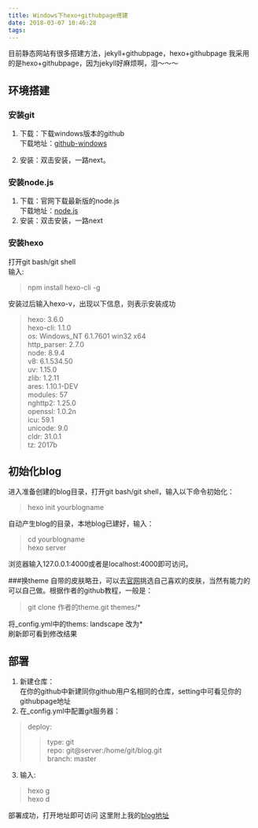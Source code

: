 ```yaml
---
title: Windows下hexo+githubpage搭建
date: 2018-03-07 10:46:28
tags:
---
```

目前静态网站有很多搭建方法，jekyll+githubpage，hexo+githubpage
我采用的是hexo+githubpage，因为jekyll好麻烦啊，泪～～～ 
 
## 环境搭建

### 安装git

1. 下载：下载windows版本的github  
下载地址：[github-windows](https://git-scm.com/download/win)  
  
2. 安装：双击安装，一路next。

### 安装node.js
1. 下载：官网下载最新版的node.js  
下载地址：[node.js](https://nodejs.org/zh-cn/download/)  
2. 安装：双击安装，一路next

### 安装hexo
打开git bash/git shell  
输入: 
> npm install hexo-cli -g  

安装过后输入hexo-v，出现以下信息，则表示安装成功
>hexo: 3.6.0  
hexo-cli: 1.1.0  
os: Windows_NT 6.1.7601 win32 x64  
http_parser: 2.7.0  
node: 8.9.4  
v8: 6.1.534.50  
uv: 1.15.0  
zlib: 1.2.11  
ares: 1.10.1-DEV  
modules: 57  
nghttp2: 1.25.0  
openssl: 1.0.2n  
icu: 59.1  
unicode: 9.0  
cldr: 31.0.1  
tz: 2017b  

## 初始化blog
进入准备创建的blog目录，打开git bash/git shell，输入以下命令初始化：
>hexo init yourblogname

自动产生blog的目录，本地blog已建好，输入：
> cd yourblogname  
> hexo server

浏览器输入127.0.0.1:4000或者是localhost:4000即可访问。

###换theme
自带的皮肤略丑，可以去[官网](https://hexo.io/themes/)挑选自己喜欢的皮肤，当然有能力的可以自己做。根据作者的github教程，一般是：
>git clone 作者的theme.git themes/* 

将_config.yml中的thems: landscape 改为*  
刷新即可看到修改结果
## 部署
1. 新建仓库：  
在你的github中新建同你github用户名相同的仓库，setting中可看见你的githubpage地址
2. 在_config.yml中配置git服务器：
>deploy:  
>>  type: git  
    repo: git@server:/home/git/blog.git  
    branch: master  

3. 输入:
>hexo g  
>hexo d

部署成功，打开地址即可访问
这里附上我的[blog地址](https://illusionmia.github.io/)
